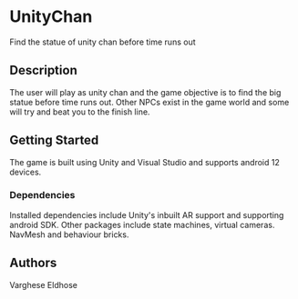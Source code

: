 # UnityChan
Find the statue of unity chan before time runs out

## Description

The user will play as unity chan and the game objective is to find the big statue before time runs out. Other NPCs exist in the game world and some will try and beat you to the finish line. 


## Getting Started
The game is built using Unity and Visual Studio and supports android 12 devices.

### Dependencies

Installed dependencies include Unity's inbuilt AR support and supporting android SDK. Other packages include state machines, virtual cameras. NavMesh and behaviour bricks. 



## Authors

Varghese Eldhose
